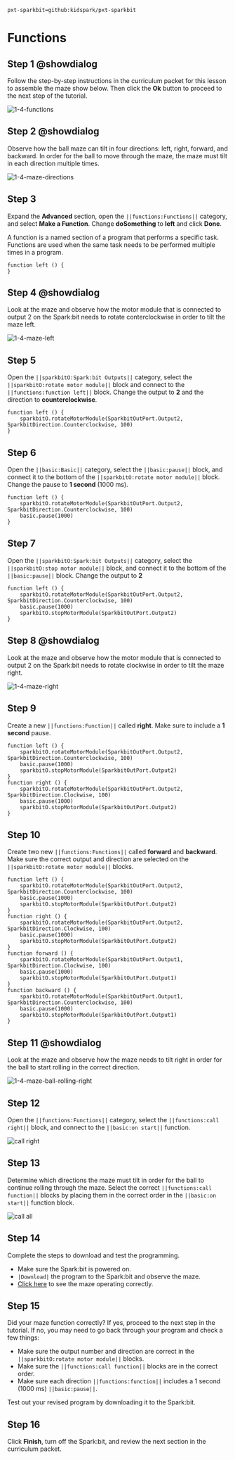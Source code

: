 ```package
pxt-sparkbit=github:kidspark/pxt-sparkbit
```

# Functions

## Step 1 @showdialog

Follow the step-by-step instructions in the curriculum packet for this lesson to assemble the maze show below. Then click the **Ok** button to proceed to the next step of the tutorial. 

![1-4-functions](https://raw.githubusercontent.com/KidSpark/tutorials/master/assets/1-4-functions.png)

## Step 2 @showdialog

Observe how the ball maze can tilt in four directions: left, right, forward, and backward. In order for the ball to move through the maze, the maze must tilt in each direction multiple times.

![1-4-maze-directions](https://raw.githubusercontent.com/KidSpark/tutorials/master/assets/1-4-maze-directions.png)

## Step 3

Expand the **Advanced** section, open the ``||functions:Functions||`` category, and select **Make a Function**. Change **doSomething** to **left** and click **Done**.

A function is a named section of a program that performs a specific task. Functions are used when the same task needs to be performed multiple times in a program.

```blocks
function left () {
}
```

## Step 4 @showdialog

Look at the maze and observe how the motor module that is connected to output 2 on the Spark:bit needs to rotate conterclockwise in order to tilt the maze left.

![1-4-maze-left](https://raw.githubusercontent.com/KidSpark/tutorials/master/assets/1-4-maze-left.png)

## Step 5

Open the ``||sparkbitO:Spark:bit Outputs||`` category, select the ``||sparkbitO:rotate motor module||`` block and connect to the ``||functions:function left||`` block. Change the output to **2** and the direction to **counterclockwise**.

```blocks
function left () {
    sparkbitO.rotateMotorModule(SparkbitOutPort.Output2, SparkbitDirection.Counterclockwise, 100)
}
```

## Step 6

Open the ``||basic:Basic||`` category, select the ``||basic:pause||`` block, and connect it to the bottom of the ``||sparkbitO:rotate motor module||`` block. Change the pause to **1 second** (1000 ms).

```blocks
function left () {
    sparkbitO.rotateMotorModule(SparkbitOutPort.Output2, SparkbitDirection.Counterclockwise, 100)
    basic.pause(1000)
}
```

## Step 7

Open the ``||sparkbitO:Spark:bit Outputs||`` category, select the ``||sparkbitO:stop motor module||`` block, and connect it to the bottom of the ``||basic:pause||`` block. Change the output to **2** 

```blocks
function left () {
    sparkbitO.rotateMotorModule(SparkbitOutPort.Output2, SparkbitDirection.Counterclockwise, 100)
    basic.pause(1000)
    sparkbitO.stopMotorModule(SparkbitOutPort.Output2)
}
```

## Step 8 @showdialog

Look at the maze and observe how the motor module that is connected to output 2 on the Spark:bit needs to rotate clockwise in order to tilt the maze right. 

![1-4-maze-right](https://raw.githubusercontent.com/KidSpark/tutorials/master/assets/1-4-maze-right.png)

## Step 9

Create a new ``||functions:Function||`` called **right**. Make sure to include a **1 second** pause.

```blocks
function left () {
    sparkbitO.rotateMotorModule(SparkbitOutPort.Output2, SparkbitDirection.Counterclockwise, 100)
    basic.pause(1000)
    sparkbitO.stopMotorModule(SparkbitOutPort.Output2)
}
function right () {
    sparkbitO.rotateMotorModule(SparkbitOutPort.Output2, SparkbitDirection.Clockwise, 100)
    basic.pause(1000)
    sparkbitO.stopMotorModule(SparkbitOutPort.Output2)
}
```

## Step 10

Create two new ``||functions:Functions||`` called **forward** and **backward**. Make sure the correct output and direction are selected on the ``||sparkbitO:rotate motor module||`` blocks.

```blocks
function left () {
    sparkbitO.rotateMotorModule(SparkbitOutPort.Output2, SparkbitDirection.Counterclockwise, 100)
    basic.pause(1000)
    sparkbitO.stopMotorModule(SparkbitOutPort.Output2)
}
function right () {
    sparkbitO.rotateMotorModule(SparkbitOutPort.Output2, SparkbitDirection.Clockwise, 100)
    basic.pause(1000)
    sparkbitO.stopMotorModule(SparkbitOutPort.Output2)
}
function forward () {
    sparkbitO.rotateMotorModule(SparkbitOutPort.Output1, SparkbitDirection.Clockwise, 100)
    basic.pause(1000)
    sparkbitO.stopMotorModule(SparkbitOutPort.Output1)
}
function backward () {
    sparkbitO.rotateMotorModule(SparkbitOutPort.Output1, SparkbitDirection.Counterclockwise, 100)
    basic.pause(1000)
    sparkbitO.stopMotorModule(SparkbitOutPort.Output1)
}
```

## Step 11 @showdialog

Look at the maze and observe how the maze needs to tilt right in order for the ball to start rolling in the correct direction. 

![1-4-maze-ball-rolling-right](https://raw.githubusercontent.com/KidSpark/tutorials/master/assets/1-4-maze-ball-rolling-right.png)

## Step 12

Open the ``||functions:Functions||`` category, select the ``||functions:call right||`` block, and connect to the ``||basic:on start||`` function.

![call right](https://raw.githubusercontent.com/KidSpark/tutorials/master/assets/1-4-call-right.png)

## Step 13

Determine which directions the maze must tilt in order for the ball to continue rolling through the maze. Select the correct ``||functions:call function||`` blocks by placing them in the correct order in the ``||basic:on start||`` function block.

![call all](https://raw.githubusercontent.com/KidSpark/tutorials/master/assets/1-4-call-all.png)


## Step 14

Complete the steps to download and test the programming.
* Make sure the Spark:bit is powered on.
* ``|Download|`` the program to the Spark:bit and observe the maze.
* [Click here](https://kidsparkeducation.org/media/2358) to see the maze operating correctly.

## Step 15

Did your maze function correctly? If yes, proceed to the next step in the tutorial. If no, you may need to go back through your program and check a few things:
* Make sure the output number and direction are correct in the ``||sparkbitO:rotate motor module||`` blocks.
* Make sure the ``||functions:call function||`` blocks are in the correct order. 
* Make sure each direction ``||functions:function||`` includes a 1 second (1000 ms) ``||basic:pause||``.

Test out your revised program by downloading it to the Spark:bit.

## Step 16

Click **Finish**, turn off the Spark:bit, and review the next section in the curriculum packet.